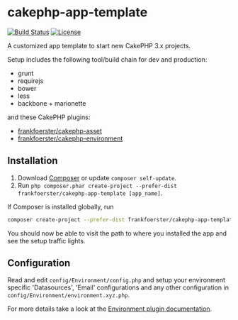 # cakephp-app-template
[![Build Status](https://img.shields.io/travis/frankfoerster/cakephp-app-template/master.svg?style=flat-square)](https://travis-ci.org/frankfoerster/cakephp-app-template)
[![License](https://img.shields.io/packagist/l/frankfoerster/cakephp-app-template.svg?style=flat-square)](https://packagist.org/packages/frankfoerster/cakephp-app-template)

A customized app template to start new CakePHP 3.x projects.

Setup includes the following tool/build chain for dev and production:

- grunt
- requirejs
- bower
- less
- backbone + marionette

and these CakePHP plugins:

- [frankfoerster/cakephp-asset](https://github.com/frankfoerster/cakephp-asset)
- [frankfoerster/cakephp-environment](https://github.com/frankfoerster/cakephp-environment)

## Installation

1. Download [Composer](http://getcomposer.org/doc/00-intro.md) or update `composer self-update`.
2. Run `php composer.phar create-project --prefer-dist frankfoerster/cakephp-app-template [app_name]`.

If Composer is installed globally, run
```bash
composer create-project --prefer-dist frankfoerster/cakephp-app-template [app_name]
```

You should now be able to visit the path to where you installed the app and see
the setup traffic lights.

## Configuration

Read and edit `config/Environment/config.php` and setup your environment specific 'Datasources', 'Email' configurations and any other
configuration in `config/Environment/environment.xyz.php`.

For more details take a look at the [Environment plugin documentation](https://github.com/frankfoerster/cakephp-environment).
